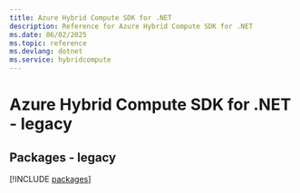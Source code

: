 ```yaml
---
title: Azure Hybrid Compute SDK for .NET
description: Reference for Azure Hybrid Compute SDK for .NET
ms.date: 06/02/2025
ms.topic: reference
ms.devlang: dotnet
ms.service: hybridcompute
---
```

# Azure Hybrid Compute SDK for .NET - legacy
## Packages - legacy
[!INCLUDE [packages](hybrid-compute-index.md)]